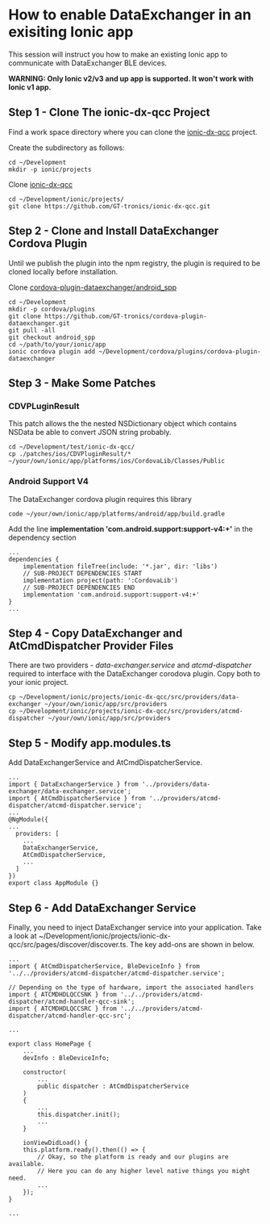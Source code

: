 # How to enable DataExchanger in an exisiting Ionic app
This session will instruct you how to make an existing Ionic app to communicate with DataExchanger BLE devices.

**WARNING: Only Ionic v2/v3 and up app is supported. It won't work with Ionic v1 app.**

## Step 1 - Clone The ionic-dx-qcc Project
Find a work space directory where you can clone the [ionic-dx-qcc](https://github.com/GT-tronics/ionic-dx-qcc) project.

Create the subdirectory as follows:
```
cd ~/Development
mkdir -p ionic/projects
```
Clone [ionic-dx-qcc](https://github.com/GT-tronics/ionic-dx-qcc)
```
cd ~/Development/ionic/projects/
git clone https://github.com/GT-tronics/ionic-dx-qcc.git
```

## Step 2 - Clone and Install DataExchanger Cordova Plugin
Until we publish the plugin into the npm registry, the plugin is required to be cloned locally before installation. 

Clone [cordova-plugin-dataexchanger/android_spp](https://github.com/GT-tronics/cordova-plugin-dataexchanger/tree/android_spp)
```
cd ~/Development
mkdir -p cordova/plugins
git clone https://github.com/GT-tronics/cordova-plugin-dataexchanger.git
git pull -all
git checkout android_spp
cd ~/path/to/your/ionic/app
ionic cordova plugin add ~/Development/cordova/plugins/cordova-plugin-dataexchanger
```

## Step 3 - Make Some Patches
### CDVPLuginResult
This patch allows the the nested NSDictionary object which contains NSData be able to convert JSON string probably. 
```
cd ~/Development/test/ionic-dx-qcc/
cp ./patches/ios/CDVPluginResult/* ~/your/own/ionic/app/platforms/ios/CordovaLib/Classes/Public
```
### Android Support V4
The DataExchanger cordova plugin requires this library
```
code ~/your/own/ionic/app/platforms/android/app/build.gradle
```
Add the line **implementation 'com.android.support:support-v4:+'** in the dependency section
```
...
dependencies {
    implementation fileTree(include: '*.jar', dir: 'libs')
    // SUB-PROJECT DEPENDENCIES START
    implementation project(path: ':CordovaLib')
    // SUB-PROJECT DEPENDENCIES END
    implementation 'com.android.support:support-v4:+'
}
...
```

## Step 4 - Copy DataExchanger and AtCmdDispatcher Provider Files
There are two providers - *data-exchanger.service* and *atcmd-dispatcher* required to interface with the DataExchanger corodova plugin. Copy both to your ionic project.
```
cp ~/Development/ionic/projects/ionic-dx-qcc/src/providers/data-exchanger ~/your/own/ionic/app/src/providers
cp ~/Development/ionic/projects/ionic-dx-qcc/src/providers/atcmd-dispatcher ~/your/own/ionic/app/src/providers
```

## Step 5 - Modify app.modules.ts
Add DataExchangerService and AtCmdDispatcherService.
```
...
import { DataExchangerService } from '../providers/data-exchanger/data-exchanger.service';
import { AtCmdDispatcherService } from '../providers/atcmd-dispatcher/atcmd-dispatcher.service';
...
@NgModule({
...
  providers: [
    ...
    DataExchangerService,
    AtCmdDispatcherService,
    ...
  ]
})
export class AppModule {}
```

## Step 6 - Add DataExchanger Service
Finally, you need to inject DataExchanger service into your application. Take a look at ~/Development/ionic/projects/ionic-dx-qcc/src/pages/discover/discover.ts. The key add-ons are shown in below.
```
...
import { AtCmdDispatcherService, BleDeviceInfo } from '../../providers/atcmd-dispatcher/atcmd-dispatcher.service';

// Depending on the type of hardware, import the associated handlers
import { ATCMDHDLQCCSNK } from '../../providers/atcmd-dispatcher/atcmd-handler-qcc-sink';
import { ATCMDHDLQCCSRC } from '../../providers/atcmd-dispatcher/atcmd-handler-qcc-src';

...

export class HomePage {
    ...
    devInfo : BleDeviceInfo;
    
    constructor(
        ...
        public dispatcher : AtCmdDispatcherService
    ) 
    {
        ...
        this.dispatcher.init();
        ...
    }

    ionViewDidLoad() {
    this.platform.ready().then(() => {
        // Okay, so the platform is ready and our plugins are available.
        // Here you can do any higher level native things you might need.
        ...
    });
}

...

```

